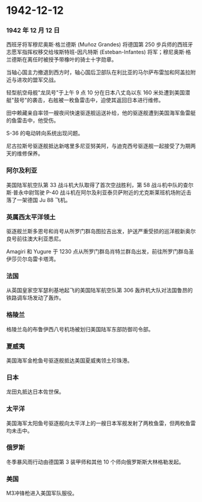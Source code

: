 # 1942-12-12

### 1942 年 12 月 12 日

西班牙将军穆尼奥斯·格兰德斯 (Muñoz Grandes) 将德国第 250
步兵师的西班牙志愿军指挥权移交给埃斯特班-因凡特斯 (Esteban-Infantes)
将军；穆尼奥斯·格兰德斯在离任时被授予带橡叶的骑士十字勋章。

当轴心国主力撤退到西方时，轴心国后卫部队在利比亚的马尔萨布雷加和阿盖拉附近与进攻的盟军交战。

轻型航空母舰"龙凤号"于上午 9 点 10 分在日本八丈岛以东 160
米处遭到美国潜艇"鼓号"的袭击，右舷被一枚鱼雷击中，迫使其返回日本进行维修。

田中赖藏亲自率领一艘夜间快速驱逐舰运送补给，他的驱逐舰遭到美国海军鱼雷艇的鱼雷击中，他受伤。

S-36 的电动转向系统出现问题。

尼古拉斯号驱逐舰抵达新喀里多尼亚努美阿，与迪克西号驱逐舰一起接受了为期两天的维修保养。

### 阿尔及利亚

美国陆军航空队第 33 战斗机大队取得了首次空战胜利，第 58
战斗机中队的查尔斯·普永中尉驾驶 P-40
战斗机在阿尔及利亚泰贝萨附近的尤克斯莱班机场附近击落了一架德国 Ju 88
飞机。

### 英属西太平洋领土

驱逐舰兰斯多恩号和肖号从所罗门群岛图拉吉出发，护送严重受损的巡洋舰新奥尔良号前往澳大利亚悉尼。

Amagiri 和 Yugure 于 1230
点从所罗门群岛肖特兰群岛出发，前往所罗门群岛圣伊莎贝尔岛雷卡塔湾。

### 法国

从英国皇家空军瑟利基地起飞的美国陆军航空队第 306
轰炸机大队对法国鲁昂的铁路调车场发动了轰炸。

### 格陵兰

格陵兰岛的布鲁伊西八号机场被划归美国陆军东部防御司令部。

### 夏威夷

美国海军金枪鱼号驱逐舰抵达美国夏威夷领土珍珠港。

### 日本

龙田丸抵达日本佐世保。

### 太平洋

美国海军太阳鱼号驱逐舰向太平洋上的一艘日本军舰发射了两枚鱼雷，但两枚鱼雷均未击中。

### 俄罗斯

冬季暴风雨行动由德国第 3 装甲师和其他 10 个师向俄罗斯斯大林格勒发起。

### 美国

M3冲锋枪进入美国军队服役。